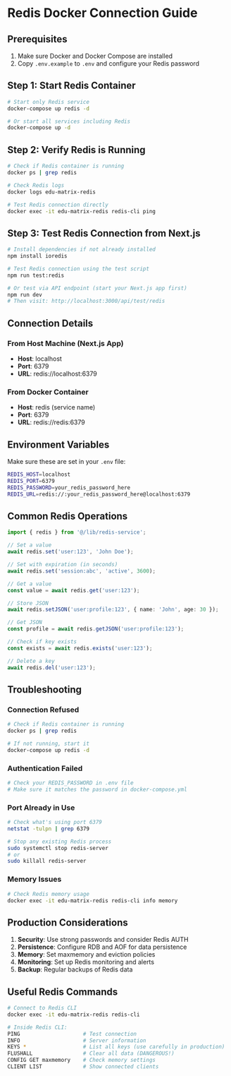 # Redis Docker Connection Guide

## Prerequisites
1. Make sure Docker and Docker Compose are installed
2. Copy `.env.example` to `.env` and configure your Redis password

## Step 1: Start Redis Container

```bash
# Start only Redis service
docker-compose up redis -d

# Or start all services including Redis
docker-compose up -d
```

## Step 2: Verify Redis is Running

```bash
# Check if Redis container is running
docker ps | grep redis

# Check Redis logs
docker logs edu-matrix-redis

# Test Redis connection directly
docker exec -it edu-matrix-redis redis-cli ping
```

## Step 3: Test Redis Connection from Next.js

```bash
# Install dependencies if not already installed
npm install ioredis

# Test Redis connection using the test script
npm run test:redis

# Or test via API endpoint (start your Next.js app first)
npm run dev
# Then visit: http://localhost:3000/api/test/redis
```

## Connection Details

### From Host Machine (Next.js App)
- **Host**: localhost
- **Port**: 6379
- **URL**: redis://localhost:6379

### From Docker Container
- **Host**: redis (service name)
- **Port**: 6379
- **URL**: redis://redis:6379

## Environment Variables

Make sure these are set in your `.env` file:

```bash
REDIS_HOST=localhost
REDIS_PORT=6379
REDIS_PASSWORD=your_redis_password_here
REDIS_URL=redis://:your_redis_password_here@localhost:6379
```

## Common Redis Operations

```typescript
import { redis } from '@/lib/redis-service';

// Set a value
await redis.set('user:123', 'John Doe');

// Set with expiration (in seconds)
await redis.set('session:abc', 'active', 3600);

// Get a value
const value = await redis.get('user:123');

// Store JSON
await redis.setJSON('user:profile:123', { name: 'John', age: 30 });

// Get JSON
const profile = await redis.getJSON('user:profile:123');

// Check if key exists
const exists = await redis.exists('user:123');

// Delete a key
await redis.del('user:123');
```

## Troubleshooting

### Connection Refused
```bash
# Check if Redis container is running
docker ps | grep redis

# If not running, start it
docker-compose up redis -d
```

### Authentication Failed
```bash
# Check your REDIS_PASSWORD in .env file
# Make sure it matches the password in docker-compose.yml
```

### Port Already in Use
```bash
# Check what's using port 6379
netstat -tulpn | grep 6379

# Stop any existing Redis process
sudo systemctl stop redis-server
# or
sudo killall redis-server
```

### Memory Issues
```bash
# Check Redis memory usage
docker exec -it edu-matrix-redis redis-cli info memory
```

## Production Considerations

1. **Security**: Use strong passwords and consider Redis AUTH
2. **Persistence**: Configure RDB and AOF for data persistence
3. **Memory**: Set maxmemory and eviction policies
4. **Monitoring**: Set up Redis monitoring and alerts
5. **Backup**: Regular backups of Redis data

## Useful Redis Commands

```bash
# Connect to Redis CLI
docker exec -it edu-matrix-redis redis-cli

# Inside Redis CLI:
PING                    # Test connection
INFO                    # Server information
KEYS *                  # List all keys (use carefully in production)
FLUSHALL                # Clear all data (DANGEROUS!)
CONFIG GET maxmemory    # Check memory settings
CLIENT LIST             # Show connected clients
```
